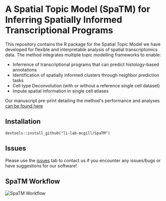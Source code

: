 # A Spatial Topic Model (SpaTM) for Inferring Spatially Informed Transcriptional Programs

This repository contains the R package for the Spatial Topic Model we have developed for flexible and interpretable analysis of spatial transcriptomics data. The method integrates multiple topic modelling frameworks to enable:

- Inferrence of transcriptional programs that can predict histology-based annotations
- Identification of spatially informed clusters through neighbor prediction tasks
- Cell type Deconvolution (with or without a reference single cell dataset)
- Impute spatial information in single cell atlases

Our manuscript pre-print detailing the method's performance and analyses [can be found here](https://www.biorxiv.org/content/10.1101/2025.01.24.634726v1)

## Installation
```
devtools::install_github("li-lab-mcgill/SpaTM")
```
## Issues
Please use the [issues](https://github.com/li-lab-mcgill/SpaTM/issues) tab to contact us if you encounter any issues/bugs or have suggestions for our software!


## SpaTM Workflow
![SpaTM Workflow](https://github.com/aosakwe/SpaTM_Analysis/blob/main/SpaTM.png)
